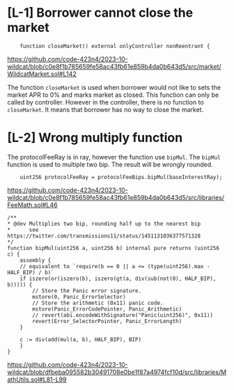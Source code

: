 # [L-1] Borrower cannot close the market

        function closeMarket() external onlyController nonReentrant {

https://github.com/code-423n4/2023-10-wildcat/blob/c0e8f1b785659fe58ac43fb61e859b4da0b643d5/src/market/WildcatMarket.sol#L142

The function `closeMarket` is used when borrower would not like to sets the market APR to 0% and marks market as closed. This function can only be called by controller. However in the controller, there is no function to `closeMarket`. It means that borrower has no way to close the market.

# [L-2] Wrong multiply function

The protocolFeeRay is in ray, however the function use `bipMul`. The `bipMul` function is used to multiple two bip. The result will be wrongly rounded.

        uint256 protocolFeeRay = protocolFeeBips.bipMul(baseInterestRay);

https://github.com/code-423n4/2023-10-wildcat/blob/c0e8f1b785659fe58ac43fb61e859b4da0b643d5/src/libraries/FeeMath.sol#L46


    /**
    * @dev Multiplies two bip, rounding half up to the nearest bip
    *      see https://twitter.com/transmissions11/status/1451131036377571328
    */
    function bipMul(uint256 a, uint256 b) internal pure returns (uint256 c) {
        assembly {
        // equivalent to `require(b == 0 || a <= (type(uint256).max - HALF_BIP) / b)`
        if iszero(or(iszero(b), iszero(gt(a, div(sub(not(0), HALF_BIP), b))))) {
            // Store the Panic error signature.
            mstore(0, Panic_ErrorSelector)
            // Store the arithmetic (0x11) panic code.
            mstore(Panic_ErrorCodePointer, Panic_Arithmetic)
            // revert(abi.encodeWithSignature("Panic(uint256)", 0x11))
            revert(Error_SelectorPointer, Panic_ErrorLength)
        }

        c := div(add(mul(a, b), HALF_BIP), BIP)
        }
    }

https://github.com/code-423n4/2023-10-wildcat/blob/dfbeba095582b30491708e0be1f87a4974fcf10d/src/libraries/MathUtils.sol#L81-L99